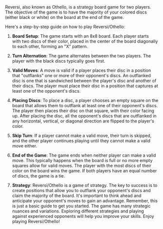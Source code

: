 Reversi, also known as Othello, is a strategy board game for two players. The objective of the game is to have the majority of your colored discs (either black or white) on the board at the end of the game.

Here's a step-by-step guide on how to play Reversi/Othello:

1. **Board Setup**: The game starts with an 8x8 board. Each player starts with two discs of their color, placed in the center of the board diagonally to each other, forming an "X" pattern.

2. **Turn Alternation**: The game alternates between the two players. The player with the black discs typically goes first.

3. **Valid Moves**: A move is valid if a player places their disc in a position that "outflanks" one or more of their opponent's discs. An outflanked disc is one that is sandwiched between the player's disc and another of their discs. The player must place their disc in a position that captures at least one of the opponent's discs.

4. **Placing Discs**: To place a disc, a player chooses an empty square on the board that allows them to outflank at least one of their opponent's discs. The player then places their disc on that square, with their color facing up. After placing the disc, all the opponent's discs that are outflanked in any horizontal, vertical, or diagonal direction are flipped to the player's color.

5. **Skip Turn**: If a player cannot make a valid move, their turn is skipped, and the other player continues playing until they cannot make a valid move either.

6. **End of the Game**: The game ends when neither player can make a valid move. This typically happens when the board is full or no more empty squares allow for valid moves. The player with the most discs of their color on the board wins the game. If both players have an equal number of discs, the game is a tie.

7. **Strategy**: Reversi/Othello is a game of strategy. The key to success is to create positions that allow you to outflank your opponent's discs and claim the majority of the board. It's important to think ahead and anticipate your opponent's moves to gain an advantage.
Remember, this is just a basic guide to get you started. The game has many strategic nuances and variations. Exploring different strategies and playing against experienced opponents will help you improve your skills. Enjoy playing Reversi/Othello!